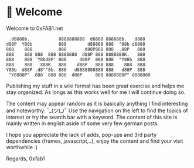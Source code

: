 # 👋 Welcome

Welcome to 0xFAB1.net

```text
 .d8888b.           8888888888  d8888 888888b.   d888   
d88P  Y88b          888        d88888 888  "88b d8888   
888    888          888       d88P888 888  .88P   888   
888    888 888  888 8888888  d88P 888 8888888K.   888   
888    888 `Y8bd8P' 888     d88P  888 888  "Y88b  888   
888    888   X88K   888    d88P   888 888    888  888   
Y88b  d88P .d8""8b. 888   d8888888888 888   d88P  888   
 "Y8888P"  888  888 888  d88P     888 8888888P" 8888888 
```

Publishing my stuff in a wiki format has been great exercise and helps me stay organized.
As longs as this works well for me I will continue doing so.

The content may appear random as it is basically anything I find interesting and noteworthy. ¯\_(ツ)_/¯
Use the navigation on the left to find the topics of interest or try the search bar with a keyword.
The content of this site is mainly written in english aside of some very few german posts.

I hope you appreciate the lack of adds, pop-ups and 3rd party dependencies (frames, javascript,..), enjoy the content and find your visit worthwhile :)

Regards,
0xfab1
